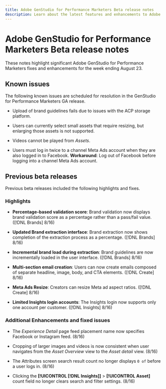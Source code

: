 ```yaml
---
title: Adobe GenStudio for Performance Marketers Beta release notes
description: Learn about the latest features and enhancements to Adobe GenStudio for Performance Marketers.
---
```


# Adobe GenStudio for Performance Marketers Beta release notes

These notes highlight significant Adobe GenStudio for Performance Marketers fixes and enhancements for the week ending August 23.

## Known issues

The following known issues are scheduled for resolution in the GenStudio for Performance Marketers GA release. 

* Upload of brand guidelines fails due to issues with the ACP storage platform. <!-- GS-4369 -->

* Users can currently select small assets that require resizing, but enlarging those assets is not supported. <!-- GS-3131 -->

* Videos cannot be played from _Assets_.  <!-- GS-3846 -->

* Users must log in twice to a channel Meta Ads account when they are also logged in to Facebook. **Workaround**: Log out of Facebook before logging into a channel Meta Ads account. 

## Previous beta releases

Previous beta releases included the following highlights and fixes. 

### Highlights

* **Percentage-based validation score**: Brand validation now displays brand validation score as a percentage rather than a pass/fail value. ([!DNL Brands] 8/16)

* **Updated Brand extraction interface**: Brand extraction now shows completion of the extraction process as a percentage. ([!DNL Brands] 8/16)

* **Incremental brand load during extraction**: Brand guidelines are now incrementally loaded in the user interface. ([!DNL Brands] 8/16)

* **Multi-section email creation**: Users can now create emails composed of separate headline, image, body, and CTA elements. ([!DNL Create] 8/16)

* **Meta Ads Resize**: Creators can resize Meta ad aspect ratios. ([!DNL Create] 8/16)

* **Limited Insights login accounts**: The Insights login now supports only one account per customer. ([!DNL Insights] 8/16)

### Additional Enhancements and fixed issues

* The _Experience Detail_ page feed placement name now specifies Facebook or Instagram feed. (8/16) 

* Cropping of larger images and videos is now consistent when user navigates from the _Asset Overview_ view to the _Asset detail_ view.  (8/16) 

* The Attributes screen search result count no longer displays `0 of` before a user logs in.  (8/16) <!-- GS- 3665 -->

* Clicking the **[!UICONTROL [!DNL Insights]]**  > **[!UICONTROL Asset]** count field no longer clears search and filter settings. (8/16) <!-- GS-3476 -->

